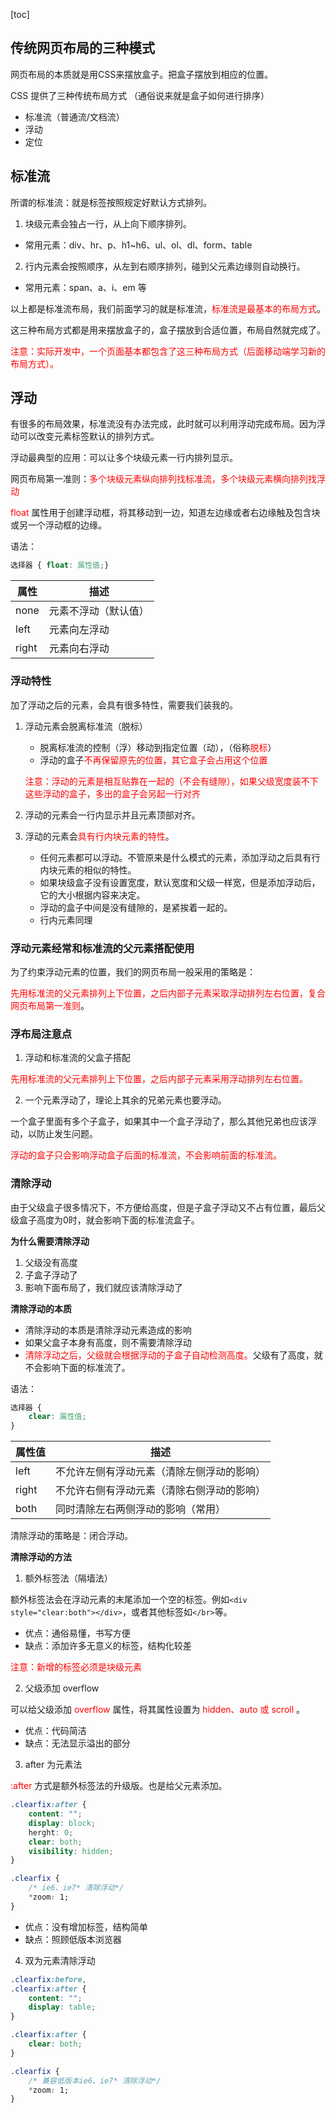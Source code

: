 [toc]

## 传统网页布局的三种模式

网页布局的本质就是用CSS来摆放盒子。把盒子摆放到相应的位置。

CSS 提供了三种传统布局方式 （通俗说来就是盒子如何进行排序）

- 标准流（普通流/文档流）
- 浮动
- 定位



## 标准流

所谓的标准流：就是标签按照规定好默认方式排列。

1. 块级元素会独占一行，从上向下顺序排列。

- 常用元素：div、hr、p、h1~h6、ul、ol、dl、form、table

2. 行内元素会按照顺序，从左到右顺序排列，碰到父元素边缘则自动换行。

- 常用元素：span、a、i、em 等

以上都是标准流布局，我们前面学习的就是标准流，<span style="color:red;">标准流是最基本的布局方式</span>。

这三种布局方式都是用来摆放盒子的，盒子摆放到合适位置，布局自然就完成了。

<span style="color:red;">注意：实际开发中，一个页面基本都包含了这三种布局方式（后面移动端学习新的布局方式）。</span>



## 浮动

有很多的布局效果，标准流没有办法完成，此时就可以利用浮动完成布局。因为浮动可以改变元素标签默认的排列方式。

浮动最典型的应用：可以让多个块级元素一行内排列显示。

网页布局第一准则：<span style="color:red;">多个块级元素纵向排列找标准流，多个块级元素横向排列找浮动</span>

<span style="color:red;">float</span> 属性用于创建浮动框，将其移动到一边，知道左边缘或者右边缘触及包含块或另一个浮动框的边缘。

语法：

```css
选择器 { float: 属性值;}
```

| 属性  | 描述                 |
| ----- | -------------------- |
| none  | 元素不浮动（默认值） |
| left  | 元素向左浮动         |
| right | 元素向右浮动         |

### 浮动特性

加了浮动之后的元素，会具有很多特性，需要我们装我的。

1. 浮动元素会脱离标准流（脱标）

   - 脱离标准流的控制（浮）移动到指定位置（动），（俗称<span style="color:red;">脱标</span>）
   - 浮动的盒子<span style="color:red;">不再保留原先的位置，其它盒子会占用这个位置</span>

   <span style="color:red;">注意：浮动的元素是相互贴靠在一起的（不会有缝隙），如果父级宽度装不下这些浮动的盒子，多出的盒子会另起一行对齐</span>

2. 浮动的元素会一行内显示并且元素顶部对齐。

3. 浮动的元素会<span style="color:red;">具有行内块元素的特性</span>。

   - 任何元素都可以浮动。不管原来是什么模式的元素，添加浮动之后具有行内块元素的相似的特性。
   - 如果块级盒子没有设置宽度，默认宽度和父级一样宽，但是添加浮动后，它的大小根据内容来决定。
   - 浮动的盒子中间是没有缝隙的，是紧挨着一起的。
   - 行内元素同理

### 浮动元素经常和标准流的父元素搭配使用

为了约束浮动元素的位置，我们的网页布局一般采用的策略是：

<span style="color:red;">先用标准流的父元素排列上下位置，之后内部子元素采取浮动排列左右位置，复合网页布局第一准则</span>。

### 浮布局注意点

1. 浮动和标准流的父盒子搭配

<span style="color:red;">先用标准流的父元素排列上下位置，之后内部子元素采用浮动排列左右位置。</span>

2. 一个元素浮动了，理论上其余的兄弟元素也要浮动。

一个盒子里面有多个子盒子，如果其中一个盒子浮动了，那么其他兄弟也应该浮动，以防止发生问题。

<span style="color:red;">浮动的盒子只会影响浮动盒子后面的标准流，不会影响前面的标准流。</span>

### 清除浮动

 由于父级盒子很多情况下，不方便给高度，但是子盒子浮动又不占有位置，最后父级盒子高度为0时，就会影响下面的标准流盒子。

**为什么需要清除浮动**

1. 父级没有高度
2. 子盒子浮动了
3. 影响下面布局了，我们就应该清除浮动了

**清除浮动的本质**

- 清除浮动的本质是清除浮动元素造成的影响
- 如果父盒子本身有高度，则不需要清除浮动
- <span style="color:red;">清除浮动之后，父级就会根据浮动的子盒子自动检测高度。</span>父级有了高度，就不会影响下面的标准流了。

语法：

```css
选择器 {
	clear: 属性值;
}
```

| 属性值 | 描述                                       |
| ------ | ------------------------------------------ |
| left   | 不允许左侧有浮动元素（清除左侧浮动的影响） |
| right  | 不允许右侧有浮动元素（清除右侧浮动的影响） |
| both   | 同时清除左右两侧浮动的影响（常用）         |

清除浮动的策略是：闭合浮动。

**清除浮动的方法**

1. 额外标签法（隔墙法）

额外标签法会在浮动元素的末尾添加一个空的标签。例如`<div style="clear:both"></div>`，或者其他标签如`</br>`等。

- 优点：通俗易懂，书写方便
- 缺点：添加许多无意义的标签，结构化较差

<span style="color:red;">注意：新增的标签必须是块级元素</span>

2. 父级添加 overflow

可以给父级添加 <span style="color:red;">overflow</span> 属性，将其属性设置为 <span style="color:red;">hidden、auto 或 scroll </span>。

- 优点：代码简洁
- 缺点：无法显示溢出的部分

3. after 为元素法

<span style="color:red">:after</span> 方式是额外标签法的升级版。也是给父元素添加。

```css
.clearfix:after {
	content: "";
	display: block;
	herght: 0;
	clear: both;
	visibility: hidden;
}

.clearfix {
	/* ie6、ie7* 清除浮动*/
	*zoom: 1;
}
```

- 优点：没有增加标签，结构简单
- 缺点：照顾低版本浏览器

4. 双为元素清除浮动

```css
.clearfix:before,
.clearfix:after {
	content: "";
	display: table;
}

.clearfix:after {
	clear: both;
}

.clearfix {
	/* 兼容低版本ie6、ie7* 清除浮动*/
	*zoom: 1;
}
```



